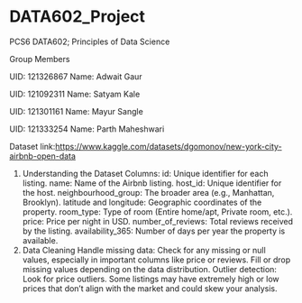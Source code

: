 # DATA602_Project

PCS6 DATA602; Principles of Data Science

Group Members 

UID: 121326867 Name: Adwait Gaur 

UID: 121092311 Name: Satyam Kale

UID: 121301161 Name: Mayur Sangle 

UID: 121333254 Name: Parth Maheshwari

Dataset link:https://www.kaggle.com/datasets/dgomonov/new-york-city-airbnb-open-data

1. Understanding the Dataset
Columns:
id: Unique identifier for each listing.
name: Name of the Airbnb listing.
host_id: Unique identifier for the host.
neighbourhood_group: The broader area (e.g., Manhattan, Brooklyn).
latitude and longitude: Geographic coordinates of the property.
room_type: Type of room (Entire home/apt, Private room, etc.).
price: Price per night in USD.
number_of_reviews: Total reviews received by the listing.
availability_365: Number of days per year the property is available.
2. Data Cleaning
Handle missing data: Check for any missing or null values, especially in important columns like price or reviews. Fill or drop missing values depending on the data distribution.
Outlier detection: Look for price outliers. Some listings may have extremely high or low prices that don’t align with the market and could skew your analysis.



